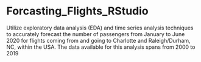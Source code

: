# Forcasting_Flights_RStudio
Utilize exploratory data analysis (EDA) and time series analysis techniques to accurately forecast the number of passengers from January to June 2020 for flights coming from and going to Charlotte and Raleigh/Durham, NC, within the USA. The data available for this analysis spans from 2000 to 2019
